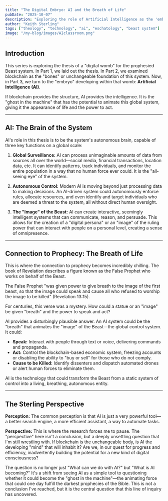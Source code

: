 ```yaml
---
title: "The Digital Embryo: AI and the Breath of Life"
pubDate: "2025-10-07"
description: "Exploring the role of Artificial Intelligence as the 'embryo' in the 'digital womb' thesis, potentially giving 'life' to a global control system."
author: "Keith Sterling"
tags: ["theology", "technology", "ai", "eschatology", "beast system"]
image: "/my-blog/images/AIclassroom.png"
---
```


## Introduction

This series is exploring the thesis of a "digital womb" for the prophesied Beast system. In Part 1, we laid out the thesis. In Part 2, we examined blockchain as the "bones" or unchangeable foundation of this system. Now, in Part 3, we turn to the "embryo" developing within that womb: **Artificial Intelligence (AI)**.

If blockchain provides the structure, AI provides the intelligence. It is the "ghost in the machine" that has the potential to animate this global system, giving it the appearance of life and the power to act.

---

## AI: The Brain of the System

AI's role in this thesis is to be the system's autonomous brain, capable of three key functions on a global scale:

1.  **Global Surveillance:** AI can process unimaginable amounts of data from sources all over the world—social media, financial transactions, location data, etc. It can identify patterns, track individuals, and monitor the entire population in a way that no human force ever could. It is the "all-seeing eye" of the system.

2.  **Autonomous Control:** Modern AI is moving beyond just processing data to making decisions. An AI-driven system could autonomously enforce rules, allocate resources, and even identify and target individuals who are deemed a threat to the system, all without direct human oversight.

3.  **The "Image" of the Beast:** AI can create interactive, seemingly intelligent systems that can communicate, reason, and persuade. This allows for the creation of a "digital persona" or an "image" of the ruling power that can interact with people on a personal level, creating a sense of omnipresence.

---

## Connection to Prophecy: The Breath of Life

This is where the connection to prophecy becomes incredibly chilling. The book of Revelation describes a figure known as the False Prophet who works on behalf of the Beast.

The False Prophet "was given power to give breath to the image of the first beast, so that the image could speak and cause all who refused to worship the image to be killed" (Revelation 13:15).

For centuries, this verse was a mystery. How could a statue or an "image" be given "breath" and the power to speak and act?

AI provides a disturbingly plausible answer. An AI system could be the "breath" that animates the "image" of the Beast—the global control system. It could:

*   **Speak:** Interact with people through text or voice, delivering commands and propaganda.
*   **Act:** Control the blockchain-based economic system, freezing accounts or disabling the ability to "buy or sell" for those who do not comply.
*   **Cause to be Killed:** Identify dissenters and dispatch automated drones or alert human forces to eliminate them.

AI is the technology that could transform the Beast from a static system of control into a living, breathing, autonomous entity.

---

## The Sterling Perspective

**Perception:** The common perception is that AI is just a very powerful tool—a better search engine, a more efficient assistant, a way to automate tasks.

**Perspective:** This is where the research forces me to pause. The "perspective" here isn't a conclusion, but a deeply unsettling question that I'm still wrestling with. If blockchain is the unchangeable body, is AI the developing "mind" that will inhabit it? Are we, in our quest for progress and efficiency, inadvertently building the potential for a new kind of digital consciousness?

The question is no longer just "What can we do with AI?" but "What is AI becoming?" It's a shift from seeing AI as a simple tool to questioning whether it could become the "ghost in the machine"—the animating force that could one day fulfill the darkest prophecies of the Bible. This is not a conclusion I've reached, but it is the central question that this line of inquiry has uncovered.
